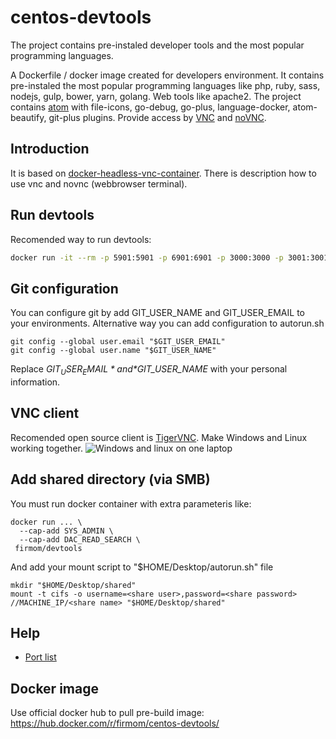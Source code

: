 # centos-devtools
The project contains pre-instaled developer tools and the most popular programming languages.

A Dockerfile / docker image created for developers environment. It contains pre-instaled the most popular programming languages like php, ruby, sass, nodejs, gulp, bower, yarn, golang. Web tools like apache2. The project contains [atom](https://atom.io/) with file-icons, go-debug, go-plus, language-docker, atom-beautify, git-plus plugins. Provide access by [VNC](https://pl.wikipedia.org/wiki/Virtual_Network_Computing) and [noVNC](https://github.com/novnc/noVNC).

## Introduction
It is based on [docker-headless-vnc-container](https://github.com/ConSol/docker-headless-vnc-container). There is description how to use vnc and novnc (webbrowser terminal).

## Run devtools
Recomended way to run devtools:
```bash
docker run -it --rm -p 5901:5901 -p 6901:6901 -p 3000:3000 -p 3001:3001 -p 80:80 -p 8080:8080 -p 5555:5555 -e VNC_RESOLUTION=1600x900 -e VNC_COL_DEPTH=24 -e VNC_PW=pass123 -v fwork:/headless/Desktop/work -v fgit:/headless/.git -v fatom:/headless/.atom -v fwww:/var/www -v /var/run/docker.sock:/var/run/docker.sock -v /var/lib/docker:/var/lib/docker --privileged=true --cap-add SYS_ADMIN --cap-add DAC_READ_SEARCH firmom/centos-devtools
```

## Git configuration
You can configure git by add GIT_USER_NAME and GIT_USER_EMAIL to your environments. Alternative way you can add configuration to autorun.sh
```
git config --global user.email "$GIT_USER_EMAIL"
git config --global user.name "$GIT_USER_NAME"
```
Replace *$GIT_USER_EMAIL* and *$GIT_USER_NAME* with your personal information.

## VNC client
Recomended open source client is [TigerVNC](http://tigervnc.org/). Make Windows and Linux working together.
![Windows and linux on one laptop](https://raw.github.com/firmom/docker-desktop-devtools/master/screenshots/desktop.jpg)

## Add shared directory (via SMB)
You must run docker container with extra parameteris like:
```
docker run ... \
  --cap-add SYS_ADMIN \
  --cap-add DAC_READ_SEARCH \
 firmom/devtools
```
And add your mount script to "$HOME/Desktop/autorun.sh" file
```
mkdir "$HOME/Desktop/shared"
mount -t cifs -o username=<share user>,password=<share password> //MACHINE_IP/<share name> "$HOME/Desktop/shared"
```

## Help
* [Port list](image/root/Desktop/DevToolsHelp/ports.md)

## Docker image
Use official docker hub to pull pre-build image:
https://hub.docker.com/r/firmom/centos-devtools/
